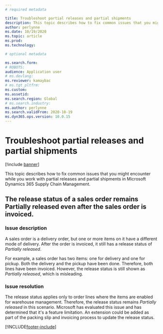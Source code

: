 ```yaml
---
# required metadata

title: Troubleshoot partial releases and partial shipments
description: This topic describes how to fix common issues that you might encounter while you work with partial releases and partial shipments in Microsoft Dynamics 365 Supply Chain Management.
author: perlynne
ms.date: 10/19/2020
ms.topic: article
ms.prod: 
ms.technology: 

# optional metadata

ms.search.form: 
# ROBOTS: 
audience: Application user
# ms.devlang: 
ms.reviewer: kamaybac
# ms.tgt_pltfrm: 
ms.custom: 
ms.assetid: 
ms.search.region: Global
# ms.search.industry: 
ms.author: perlynne
ms.search.validFrom: 2020-10-19
ms.dyn365.ops.version: 10.0.15
---
```


# Troubleshoot partial releases and partial shipments

[!include [banner](../includes/banner.md)]

This topic describes how to fix common issues that you might encounter while you work with partial releases and partial shipments in Microsoft Dynamics 365 Supply Chain Management.

## The release status of a sales order remains Partially released even after the sales order is invoiced.

### Issue description

A sales order is a delivery order, but one or more items on it have a different mode of delivery. After the order is invoiced, it still has a release status of *Partially released*.

For example, a sales order has two items: one for delivery and one for pickup. Both the delivery and the pickup have been done. Therefore, both lines have been invoiced. However, the release status is still shown as *Partially released*, which is misleading.

### Issue resolution

The release status applies only to order lines where the items are enabled for warehouse management. Therefore, the release status remains *Partially released* in this scenario. Microsoft has evaluated this issue and has determined that it's a feature limitation. An extension could be added as part of the packing slip and invoicing process to update the release status.


[!INCLUDE[footer-include](../../includes/footer-banner.md)]